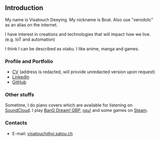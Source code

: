 ## Introduction

My name is Visatouch Deeying. My nickname is Boat.
Also use "xerodotc" as an alias on the internet.

I have interest in creations and technologies that will impact how we live. (e.g. IoT and automation)

I think I can be described as otaku. I like anime, manga and games.

### Profile and Portfolio

- [CV](cv.pdf) (address is redacted, will provide unredacted version upon request)
- [LinkedIn](https://www.linkedin.com/in/visatouch)
- [GitHub](https://github.com/xerodotc)

### Other stuffs

Sometime, I do piano covers which are available for listening on [SoundCloud](https://soundcloud.com/xerodotc).
I play [BanG Dream! GBP](https://bandori.party/user/xerodotc/), [osu!](https://osu.ppy.sh/u/xerodotc)
and some games on [Steam](https://steamcommunity.com/id/xerodotc/).

### Contacts

- E-mail: [visatouch@vi.satou.ch](mailto:visatouch@vi.satou.ch)
